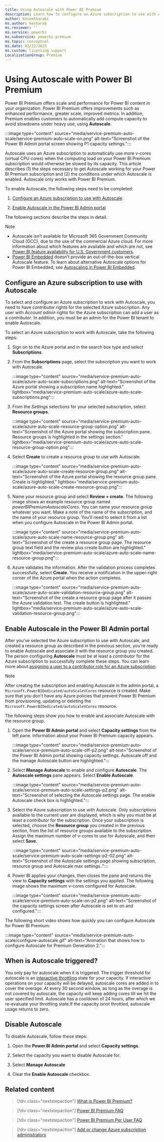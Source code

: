 ```yaml
---
title: Using Autoscale with Power BI Premium
description: Learn how to configure an Azure subscription to use with Autoscale and then enable Autoscale in the Power BI Admin portal.
author: KesemSharabi
ms.author: kesharab
ms.reviewer: ''
ms.service: powerbi
ms.subservice: powerbi-premium
ms.topic: conceptual
ms.date: 03/22/2023
ms.custom: licensing support
LocalizationGroup: Premium
---
```


# Using Autoscale with Power BI Premium

Power BI Premium offers scale and performance for Power BI content in your organization. Power BI Premium offers improvements such as enhanced performance, greater scale, improved metrics. In addition, Premium enables customers to automatically add compute capacity to avoid slowdowns under heavy use, using **Autoscale**.

:::image type="content" source="media/service-premium-auto-scale/service-premium-auto-scale-on.png" alt-text="Screenshot of the Power BI Admin portal screen showing P1 capacity settings.":::

Autoscale uses an Azure subscription to automatically use more v-cores (virtual CPU cores) when the computing load on your Power BI Premium subscription would otherwise be slowed by its capacity. This article describes (1) the steps necessary to get Autoscale working for your Power BI Premium subscription and (2) the conditions under which Autoscale is enabled. Autoscale only works with Power BI Premium.

To enable Autoscale, the following steps need to be completed:

1. [Configure an Azure subscription to use with Autoscale](#configure-an-azure-subscription-to-use-with-autoscale).

1. [Enable Autoscale in the Power BI Admin portal](#enable-autoscale-in-the-power-bi-admin-portal)

The following sections describe the steps in detail.

>[!NOTE]
>
>* Autoscale isn’t available for Microsoft 365 Government Community Cloud (GCC), due to the use of the commercial Azure cloud. For more information about which features are available and which are not, see [Power BI feature availability for U.S. Government customers](service-govus-overview.md#power-bi-feature-availability).
>* [Power BI Embedded](../developer/embedded/embedded-analytics-power-bi.md) doesn't provide an out-of-the-box vertical Autoscale feature. To learn about alternative Autoscale options for Power BI Embedded, see [Autoscaling in Power BI Embedded](../developer/embedded/azure-pbie-scale-capacity.md#autoscale-your-capacity).

## Configure an Azure subscription to use with Autoscale

To select and configure an Azure subscription to work with Autoscale, you need to have *contributor* rights for the selected Azure subscription. Any user with *Account admin* rights for the Azure subscription can add a user as a *contributor*. In addition, you must be an admin for the Power BI tenant to enable Autoscale.

To select an Azure subscription to work with Autoscale, take the following steps:

1. Sign on to the Azure portal and in the search box type and select **Subscriptions**.

1. From the **Subscriptions** page, select the subscription you want to work with Autoscale.

   :::image type="content" source="media/service-premium-auto-scale/azure-auto-scale-subscriptions.png" alt-text="Screenshot of the Azure portal showing a subscription name highlighted." lightbox="media/service-premium-auto-scale/azure-auto-scale-subscriptions.png":::

1. From the *Settings* selections for your selected subscription, select **Resource groups**.

    :::image type="content" source="media/service-premium-auto-scale/azure-auto-scale-resource-group-option.png" alt-text="Screenshot of the Azure portal showing the subscription pane. Resource groups is highlighted in the settings section." lightbox="media/service-premium-auto-scale/azure-auto-scale-resource-group-option.png":::

1. Select **Create** to create a resource group to use with Autoscale.

    :::image type="content" source="media/service-premium-auto-scale/azure-auto-scale-create-resource-group.png" alt-text="Screenshot of the Azure portal showing the resource group pane. Create is highlighted." lightbox="media/service-premium-auto-scale/azure-auto-scale-create-resource-group.png":::

1. Name your resource group and select **Review + create**. The following image shows an example resource group named *powerBIPremiumAutoscaleCores*. You can name your resource group whatever you want. Make a note of the name of the subscription, and the name of your resource group. You'll need to select it from a list when you configure Autoscale in the Power BI Admin portal.

    :::image type="content" source="media/service-premium-auto-scale/azure-auto-scale-name-resource-group.png" alt-text="Screenshot of the create a resource group page. The resource group text field and the review plus create button are highlighted." lightbox="media/service-premium-auto-scale/azure-auto-scale-name-resource-group.png":::

1. Azure validates the information. After the validation process completes successfully, select **Create**. You receive a notification in the upper-right corner of the Azure portal when the action completes.

    :::image type="content" source="media/service-premium-auto-scale/azure-auto-scale-validation-resource-group.png" alt-text="Screenshot of the create a resource group page after it passes the Azure validation test. The create button is highlighted." lightbox="media/service-premium-auto-scale/azure-auto-scale-validation-resource-group.png":::

## Enable Autoscale in the Power BI Admin portal

After you've selected the Azure subscription to use with Autoscale, and created a resource group as described in the previous section, you're ready to enable Autoscale and associate it with the resource group you created. The person configuring **Autoscale** must be at least a *contributor* for the Azure subscription to successfully complete these steps. You can learn more about [assigning a user to a contributor role for an Azure subscription](/azure/cost-management-billing/manage/add-change-subscription-administrator).

>[!NOTE]
>After creating the subscription and enabling Autoscale in the admin portal, a `Microsoft.PowerBIDedicated/autoScaleVCores` resource is created. Make sure that you don't have any Azure policies that prevent Power BI Premium from provisioning, updating or deleting the `Microsoft.PowerBIDedicated/autoScaleVCores` resource.

The following steps show you how to enable and associate Autoscale with the resource group.

1. Open the **Power BI Admin portal** and select **Capacity settings** from the left pane. Information about your Power BI Premium capacity appears.

    :::image type="content" source="media/service-premium-auto-scale/service-premium-auto-scale-off-p2.png" alt-text="Screenshot of the Power BI Admin portal showing capacity settings. Autoscale off and the manage Autoscale button are highlighted.":::

1. Select **Manage Autoscale**  to enable and configure **Autoscale**. The **Autoscale settings** pane appears. Select  **Enable Autoscale**.

    :::image type="content" source="media/service-premium-auto-scale/service-premium-auto-scale-settings-p2.png" alt-text="Screenshot of selecting the Autoscale settings page. The enable Autoscale check box is highlighted.":::

1. Select the Azure subscription to use with Autoscale. Only subscriptions available to the current user are displayed, which is why you must be at least a *contributor* for the subscription. Once your subscription is selected, choose the **Resource group** you created in the previous section, from the list of resource groups available to the subscription. Assign the maximum number of v-cores to use for Autoscale, and then select **Save**.

    :::image type="content" source="media/service-premium-auto-scale/service-premium-auto-scale-settings-p2-02.png" alt-text="Screenshot of the Autoscale settings page showing subscription, resource group and Autoscale max settings..":::

1. Power BI applies your changes, then closes the pane and returns the view to **Capacity settings** with the settings you applied. The following image shows the maximum v-cores configured for Autoscale.

    :::image type="content" source="media/service-premium-auto-scale/service-premium-auto-scale-on-p2.png" alt-text="Screenshot of the capacity settings screen after Autoscale is set to on and configured.":::

The following short video shows how quickly you can configure Autoscale for Power BI Premium:

:::image type="content" source="media/service-premium-auto-scale/configure-autoscale.gif" alt-text="Animation that shows how to configure Autoscale for Premium Generation 2.":::

## When is Autoscale triggered?

You only pay for autoscale when it is triggered. The trigger threshold for autoscale is an [interactive throttling](../../fabric/docs/throttling.md) state for your capacity. If interactive operations on your capacity will be delayed, autoscale cores are added in to cover the overage. At every 30 second window, as long as the overage is not covered by autoscale, the capacity will keep adding cores till we hit the user specified limit. Autoscale has a cooldown of 24 hours, after which we re-evaluate your throttling state.If the capacity isnot throttled, autoscale usage returns to zero.

## Disable Autoscale

To disable Autoscale, follow these steps:

1. Open the **Power BI Admin portal** and select **Capacity settings**.

2. Select the capacity you want to disable Autoscale for.

3. Select **Manage Autoscale**

4. Clear the **Enable Autoscale** checkbox.

## Related content

> [!div class="nextstepaction"]
> [What is Power BI Premium?](service-premium-what-is.md)

> [!div class="nextstepaction"]
> [Power BI Premium FAQ](service-premium-faq.yml)

> [!div class="nextstepaction"]
> [Power BI Premium Per User FAQ](service-premium-per-user-faq.yml)

> [!div class="nextstepaction"]
> [Add or change Azure subscription administrators](/azure/cost-management-billing/manage/add-change-subscription-administrator)

